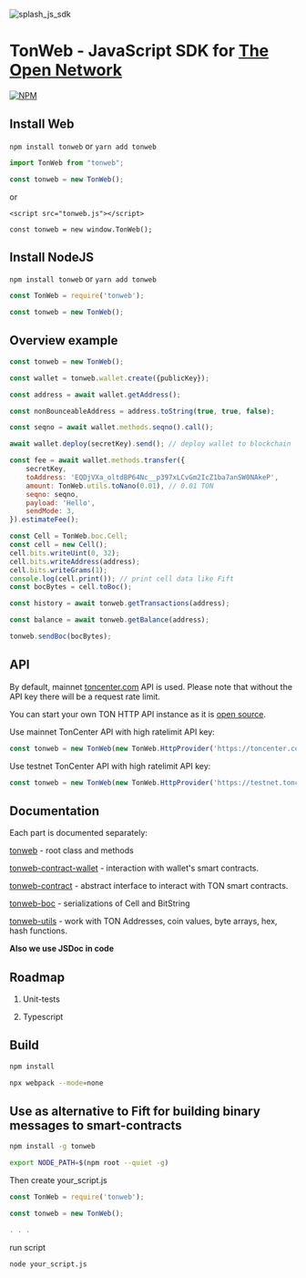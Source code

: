 ![splash_js_sdk](https://user-images.githubusercontent.com/1449561/154848382-e89fef68-3aee-4ca6-8d52-1466bfdf2c89.png)

# TonWeb - JavaScript SDK for [The Open Network](https://ton.org)

[![NPM](https://img.shields.io/npm/v/tonweb.svg)](https://www.npmjs.org/package/tonweb)

## Install Web

`npm install tonweb` or `yarn add tonweb`

```js
import TonWeb from "tonweb";

const tonweb = new TonWeb();
```

or

`<script src="tonweb.js"></script>`

`const tonweb = new window.TonWeb();`

## Install NodeJS

`npm install tonweb` or `yarn add tonweb`

```js
const TonWeb = require('tonweb');

const tonweb = new TonWeb();
```

## Overview example

```js
const tonweb = new TonWeb();

const wallet = tonweb.wallet.create({publicKey});

const address = await wallet.getAddress();

const nonBounceableAddress = address.toString(true, true, false);

const seqno = await wallet.methods.seqno().call();

await wallet.deploy(secretKey).send(); // deploy wallet to blockchain

const fee = await wallet.methods.transfer({
    secretKey,
    toAddress: 'EQDjVXa_oltdBP64Nc__p397xLCvGm2IcZ1ba7anSW0NAkeP',
    amount: TonWeb.utils.toNano(0.01), // 0.01 TON
    seqno: seqno,
    payload: 'Hello',
    sendMode: 3,
}).estimateFee();

const Cell = TonWeb.boc.Cell;
const cell = new Cell();
cell.bits.writeUint(0, 32);
cell.bits.writeAddress(address);
cell.bits.writeGrams(1);
console.log(cell.print()); // print cell data like Fift
const bocBytes = cell.toBoc();

const history = await tonweb.getTransactions(address);

const balance = await tonweb.getBalance(address);

tonweb.sendBoc(bocBytes);

```

## API

By default, mainnet [toncenter.com](https://toncenter.com) API is used. Please note that without the API key there will be a request rate limit.

You can start your own TON HTTP API instance as it is [open source](https://github.com/toncenter/ton-http-api).

Use mainnet TonCenter API with high ratelimit API key:

```js
const tonweb = new TonWeb(new TonWeb.HttpProvider('https://toncenter.com/api/v2/jsonRPC', {apiKey: 'YOUR_MAINNET_TONCENTER_API_KEY'}));
```

Use testnet TonCenter API with high ratelimit API key:

```js
const tonweb = new TonWeb(new TonWeb.HttpProvider('https://testnet.toncenter.com/api/v2/jsonRPC', {apiKey: 'YOUR_TESTNET_TONCENTER_API_KEY'}));
```

## Documentation

Each part is documented separately:

[tonweb](https://github.com/toncenter/tonweb/blob/master/src/README.md) - root class and methods

[tonweb-contract-wallet](https://github.com/toncenter/tonweb/blob/master/src/contract/wallet/README.md) - interaction with wallet's smart contracts.

[tonweb-contract](https://github.com/toncenter/tonweb/blob/master/src/contract/README.md) - abstract interface to interact with TON smart contracts.

[tonweb-boc](https://github.com/toncenter/tonweb/blob/master/src/boc/README.md) - serializations of Cell and BitString

[tonweb-utils](https://github.com/toncenter/tonweb/blob/master/src/utils/README.md) - work with TON Addresses, coin values, byte arrays, hex, hash functions.


**Also we use JSDoc in code**

## Roadmap

1. Unit-tests

2. Typescript

## Build

```bash
npm install 

npx webpack --mode=none
```

## Use as alternative to Fift for building binary messages to smart-contracts

```bash
npm install -g tonweb

export NODE_PATH=$(npm root --quiet -g)
```

Then create your_script.js

```js
const TonWeb = require('tonweb');

const tonweb = new TonWeb();

. . .

```

run script

```bash
node your_script.js
```
